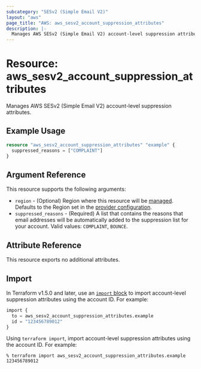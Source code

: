 ```yaml
---
subcategory: "SESv2 (Simple Email V2)"
layout: "aws"
page_title: "AWS: aws_sesv2_account_suppression_attributes"
description: |-
  Manages AWS SESv2 (Simple Email V2) account-level suppression attributes.
---
```


# Resource: aws_sesv2_account_suppression_attributes

Manages AWS SESv2 (Simple Email V2) account-level suppression attributes.

## Example Usage

```terraform
resource "aws_sesv2_account_suppression_attributes" "example" {
  suppressed_reasons = ["COMPLAINT"]
}
```

## Argument Reference

This resource supports the following arguments:

* `region` - (Optional) Region where this resource will be [managed](https://docs.aws.amazon.com/general/latest/gr/rande.html#regional-endpoints). Defaults to the Region set in the [provider configuration](https://registry.terraform.io/providers/hashicorp/aws/latest/docs#aws-configuration-reference).
* `suppressed_reasons` - (Required) A list that contains the reasons that email addresses will be automatically added to the suppression list for your account. Valid values: `COMPLAINT`, `BOUNCE`.

## Attribute Reference

This resource exports no additional attributes.

## Import

In Terraform v1.5.0 and later, use an [`import` block](https://developer.hashicorp.com/terraform/language/import) to import account-level suppression attributes using the account ID. For example:

```terraform
import {
  to = aws_sesv2_account_suppression_attributes.example
  id = "123456789012"
}
```

Using `terraform import`, import account-level suppression attributes using the account ID. For example:

```console
% terraform import aws_sesv2_account_suppression_attributes.example 123456789012
```
